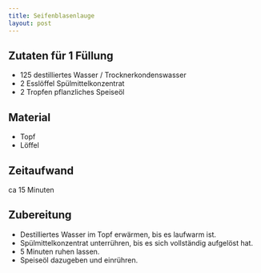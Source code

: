 ```yaml
---
title: Seifenblasenlauge
layout: post
---
```

## Zutaten für 1 Füllung
 * 125 destilliertes Wasser / Trocknerkondenswasser
 * 2 Esslöffel Spülmittelkonzentrat
 * 2 Tropfen pflanzliches Speiseöl

## Material
 * Topf
 * Löffel

## Zeitaufwand
 ca 15 Minuten

## Zubereitung
 * Destilliertes Wasser im Topf erwärmen, bis es laufwarm ist.
 * Spülmittelkonzentrat unterrühren, bis es sich vollständig aufgelöst hat.
 * 5 Minuten ruhen lassen.
 * Speiseöl dazugeben und einrühren.
